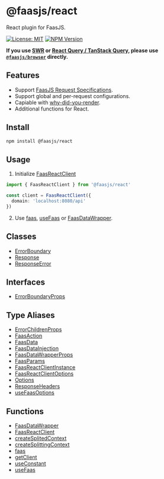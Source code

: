 # @faasjs/react

React plugin for FaasJS.

[![License: MIT](https://img.shields.io/npm/l/@faasjs/react.svg)](https://github.com/faasjs/faasjs/blob/main/packages/faasjs/react/LICENSE)
[![NPM Version](https://img.shields.io/npm/v/@faasjs/react.svg)](https://www.npmjs.com/package/@faasjs/react)

**If you use [SWR](https://swr.vercel.app) or [React Query / TanStack Query](https://tanstack.com/query), please use [`@faasjs/browser`](https://faasjs.com/doc/browser) directly.**

## Features

- Support [FaasJS Request Specifications](https://faasjs.com/guide/request-spec.html).
- Support global and per-request configurations.
- Capiable with [why-did-you-render](https://github.com/welldone-software/why-did-you-render).
- Additional functions for React.

## Install

```sh
npm install @faasjs/react
```

## Usage

1. Initialize [FaasReactClient](#faasreactclient)

```ts
import { FaasReactClient } from '@faasjs/react'

const client = FaasReactClient({
  domain: 'localhost:8080/api'
})
```

2. Use [faas](#faas), [useFaas](#usefaas) or [FaasDataWrapper](#faasdatawrapper).

## Classes

- [ErrorBoundary](classes/ErrorBoundary.md)
- [Response](classes/Response.md)
- [ResponseError](classes/ResponseError.md)

## Interfaces

- [ErrorBoundaryProps](interfaces/ErrorBoundaryProps.md)

## Type Aliases

- [ErrorChildrenProps](type-aliases/ErrorChildrenProps.md)
- [FaasAction](type-aliases/FaasAction.md)
- [FaasData](type-aliases/FaasData.md)
- [FaasDataInjection](type-aliases/FaasDataInjection.md)
- [FaasDataWrapperProps](type-aliases/FaasDataWrapperProps.md)
- [FaasParams](type-aliases/FaasParams.md)
- [FaasReactClientInstance](type-aliases/FaasReactClientInstance.md)
- [FaasReactClientOptions](type-aliases/FaasReactClientOptions.md)
- [Options](type-aliases/Options.md)
- [ResponseHeaders](type-aliases/ResponseHeaders.md)
- [useFaasOptions](type-aliases/useFaasOptions.md)

## Functions

- [FaasDataWrapper](functions/FaasDataWrapper.md)
- [FaasReactClient](functions/FaasReactClient.md)
- [createSplitedContext](functions/createSplitedContext.md)
- [createSplittingContext](functions/createSplittingContext.md)
- [faas](functions/faas.md)
- [getClient](functions/getClient.md)
- [useConstant](functions/useConstant.md)
- [useFaas](functions/useFaas.md)
